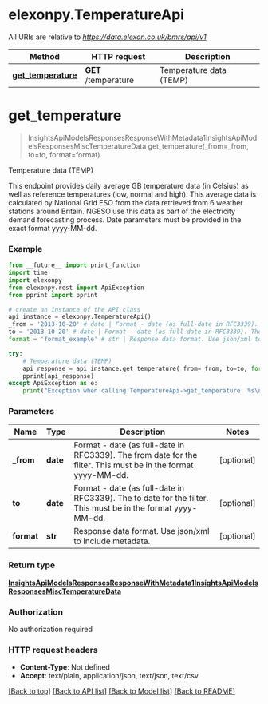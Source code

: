 # elexonpy.TemperatureApi

All URIs are relative to *https://data.elexon.co.uk/bmrs/api/v1*

Method | HTTP request | Description
------------- | ------------- | -------------
[**get_temperature**](TemperatureApi.md#get_temperature) | **GET** /temperature | Temperature data (TEMP)

# **get_temperature**
> InsightsApiModelsResponsesResponseWithMetadata1InsightsApiModelsResponsesMiscTemperatureData get_temperature(_from=_from, to=to, format=format)

Temperature data (TEMP)

This endpoint provides daily average GB temperature data (in Celsius) as well as reference temperatures (low, normal and high).  This average data is calculated by National Grid ESO from the data retrieved from 6 weather stations around Britain.  NGESO use this data as part of the electricity demand forecasting process.                Date parameters must be provided in the exact format yyyy-MM-dd.

### Example
```python
from __future__ import print_function
import time
import elexonpy
from elexonpy.rest import ApiException
from pprint import pprint

# create an instance of the API class
api_instance = elexonpy.TemperatureApi()
_from = '2013-10-20' # date | Format - date (as full-date in RFC3339). The from date for the filter. This must be in the format yyyy-MM-dd. (optional)
to = '2013-10-20' # date | Format - date (as full-date in RFC3339). The to date for the filter. This must be in the format yyyy-MM-dd. (optional)
format = 'format_example' # str | Response data format. Use json/xml to include metadata. (optional)

try:
    # Temperature data (TEMP)
    api_response = api_instance.get_temperature(_from=_from, to=to, format=format)
    pprint(api_response)
except ApiException as e:
    print("Exception when calling TemperatureApi->get_temperature: %s\n" % e)
```

### Parameters

Name | Type | Description  | Notes
------------- | ------------- | ------------- | -------------
 **_from** | **date**| Format - date (as full-date in RFC3339). The from date for the filter. This must be in the format yyyy-MM-dd. | [optional] 
 **to** | **date**| Format - date (as full-date in RFC3339). The to date for the filter. This must be in the format yyyy-MM-dd. | [optional] 
 **format** | **str**| Response data format. Use json/xml to include metadata. | [optional] 

### Return type

[**InsightsApiModelsResponsesResponseWithMetadata1InsightsApiModelsResponsesMiscTemperatureData**](InsightsApiModelsResponsesResponseWithMetadata1InsightsApiModelsResponsesMiscTemperatureData.md)

### Authorization

No authorization required

### HTTP request headers

 - **Content-Type**: Not defined
 - **Accept**: text/plain, application/json, text/json, text/csv

[[Back to top]](#) [[Back to API list]](../README.md#documentation-for-api-endpoints) [[Back to Model list]](../README.md#documentation-for-models) [[Back to README]](../README.md)

